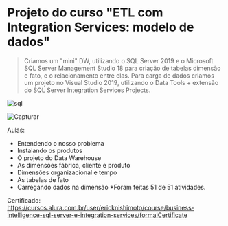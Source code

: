 # Projeto do curso "ETL com Integration Services: modelo de dados"

> Criamos um "mini" DW, utilizando o SQL Server 2019 e o Microsoft SQL Server Management Studio 18 para criação de tabelas dimensão e fato, e o relacionamento entre elas. Para carga de dados criamos um projeto no Visual Studio 2019, utilizando o Data Tools + extensão do SQL Server Integration Services Projects.

![sql](https://user-images.githubusercontent.com/25754870/183067336-000f7139-a839-4037-a14a-5b0c5941b60a.PNG)

![Capturar](https://user-images.githubusercontent.com/25754870/183065634-7e882ebd-3e0b-41b9-ba89-e3ad35c675c1.PNG)


Aulas:
- Entendendo o nosso problema
- Instalando os produtos
- O projeto do Data Warehouse
- As dimensões fábrica, cliente e produto
- Dimensões organizacional e tempo
- As tabelas de fato
- Carregando dados na dimensão
*Foram feitas 51 de 51 atividades.

Certificado: https://cursos.alura.com.br/user/ericknishimoto/course/business-intelligence-sql-server-e-integration-services/formalCertificate

